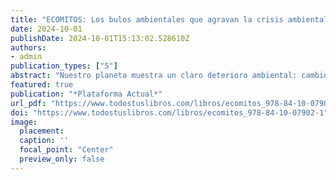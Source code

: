 ```yaml
---
title: "ECOMITOS: Los bulos ambientales que agravan la crisis ambiental global"
date: 2024-10-01
publishDate: 2024-10-01T15:13:02.528610Z
authors: 
- admin
publication_types: ["5"]
abstract: "Nuestro planeta muestra un claro deterioro ambiental: cambio climático, crisis energética, agotamiento del modelo de consumo… Uno de los primeros pasos que debemos dar para revertir esta situación es reconocer y evitar las ecomentiras o ecomitos: las falsas creencias medioambientales que están instaladas en el imaginario popular como la efectividad de las cuotas en las emisiones de CO2, la exaltación de fuentes de energía alternativas que quizá no son todo lo beneficiosas que parecen o un amplio abanico de medidas que tiene más sustento político que científico.."
featured: true
publication: "*Plataforma Actual*"
url_pdf: "https://www.todostuslibros.com/libros/ecomitos_978-84-10-07902-1"
doi: "https://www.todostuslibros.com/libros/ecomitos_978-84-10-07902-1"
image:
  placement: 
  caption: ''
  focal_point: "Center"
  preview_only: false
---
```

